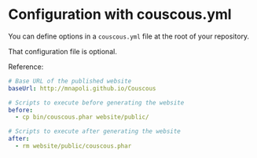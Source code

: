 # Configuration with couscous.yml

You can define options in a `couscous.yml` file at the root of your repository.

That configuration file is optional.

Reference:

```yaml
# Base URL of the published website
baseUrl: http://mnapoli.github.io/Couscous

# Scripts to execute before generating the website
before:
  - cp bin/couscous.phar website/public/

# Scripts to execute after generating the website
after:
  - rm website/public/couscous.phar
```
